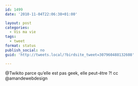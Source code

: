```yaml
---
id: 1499
date: '2010-11-04T22:06:38+01:00'

layout: post
categories:
  - Vis ma vie
tags:
  - tweet
format: status
publish_social: no
guid: 'http://tweets.local/?birdsite_tweet=307960488132608'

---
```


@Twikito parce qu’elle est pas geek, elle peut-être ?! cc @amandewebdesign